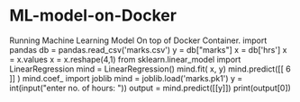 # ML-model-on-Docker
Running Machine Learning Model On top of Docker Container.
import pandas
db = pandas.read_csv('marks.csv')
y = db["marks"]
x = db['hrs']
x = x.values
x = x.reshape(4,1)
from sklearn.linear_model import LinearRegression
mind = LinearRegression()
mind.fit( x,  y)
mind.predict([[ 6 ]] )
mind.coef_
import joblib
mind = joblib.load('marks.pk1')
y = int(input("enter no. of hours: "))
output = mind.predict([[y]])
print(output[0])
